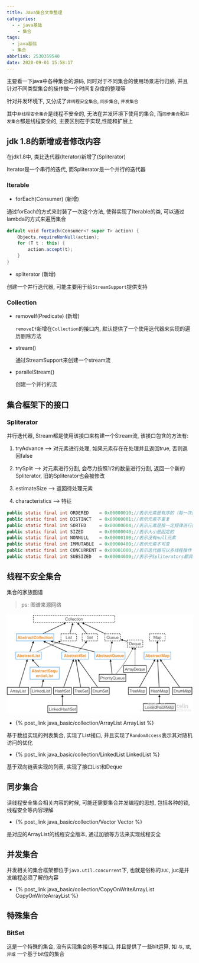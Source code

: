 ```yaml
---
title: Java集合文章整理
categories:
  - - java基础
    - 集合
tags:
  - java基础
  - 集合
abbrlink: 2530359540
date: 2020-09-01 15:58:17
---
```


主要看一下java中各种集合的源码, 同时对于不同集合的使用场景进行归纳,
并且针对不同类型集合的操作做一个时间复杂度的整理等

针对并发环境下, 又分成了`非线程安全集合`, `同步集合`, `并发集合`

其中`非线程安全集合`是线程不安全的, 无法在并发环境下使用的集合,
而`同步集合`和`并发集合`都是线程安全的, 主要区别在于实现,性能和扩展上

<!-- more -->

## jdk 1.8的新增或者修改内容

在jdk1.8中, 类比迭代器(Iterator)新增了(Spliterator)

Iterator是一个串行的迭代, 而Spliterator是一个并行的迭代器

### Iterable

- forEach(Consumer) (新增)

通过forEach的方式来封装了一次这个方法, 使得实现了Iterable的类, 可以通过lambda的方式来遍历集合

```java
default void forEach(Consumer<? super T> action) {
    Objects.requireNonNull(action);
    for (T t : this) {
        action.accept(t);
    }
}
```

- spliterator (新增)

创建一个并行迭代器, 可能主要用于给`StreamSupport`提供支持

### Collection

- removeIf(Predicate) (新增)

    `removeIf`新增在`Collection`的接口内, 默认提供了一个使用迭代器来实现的遍历删除方法
    
- stream()

    通过StreamSupport来创建一个stream流

- parallelStream()

    创建一个并行的流

## 集合框架下的接口

### Spliterator

并行迭代器, Stream都是使用该接口来构建一个Stream流, 该接口包含的方法有:

1. tryAdvance --> 对元素进行处理, 如果元素存在在处理并且返回true, 否则返回false

2. trySplit  --> 对元素进行分割, 会尽力按照1/2的数量进行分割, 返回一个新的Spliterator, 旧的Spliterator也会被修改

3. estimateSize --> 返回待处理元素

4. characteristics --> 特征

```java
public static final int ORDERED    = 0x00000010;//表示元素是有序的（每一次遍历结果相同）
public static final int DISTINCT   = 0x00000001;//表示元素不重复
public static final int SORTED     = 0x00000004;//表示元素是按一定规律进行排列（有指定比较器）
public static final int SIZED      = 0x00000040;//表示大小是固定的
public static final int NONNULL    = 0x00000100;//表示没有null元素
public static final int IMMUTABLE  = 0x00000400;//表示元素不可变
public static final int CONCURRENT = 0x00001000;//表示迭代器可以多线程操作
public static final int SUBSIZED   = 0x00004000;//表示子Spliterators都具有SIZED特性
```
## 线程不安全集合


集合的家族图谱

> ps: 图谱来源网络

![家族图谱](/image/集合家族图谱.jpg)

- {% post_link java_basic/collection/ArrayList ArrayList %}

基于数组实现的列表集合, 实现了List接口, 并且实现了`RandomAccess`表示其对随机访问的优化

- {% post_link java_basic/collection/LinkedList LinkedList %}

基于双向链表实现的列表, 实现了接口List和Deque

## 同步集合

读线程安全集合相关内容的时候, 可能还需要集合并发编程的思想, 包括各种的锁, 线程安全等内容理解

- {% post_link java_basic/collection/Vector Vector %}

是对应的ArrayList的线程安全版本, 通过加锁等方法来实现线程安全

## 并发集合

并发相关的集合框架都位于`java.util.concurrent`下, 也就是俗称的`JUC`, juc是并发编程必须了解的内容

- {% post_link java_basic/collection/CopyOnWriteArrayList CopyOnWriteArrayList %}


## 特殊集合

### BitSet

这是一个特殊的集合, 没有实现集合的基本接口, 并且提供了一些bit运算, 如 `与`, `或`, `异或`
一个基于bit位的集合